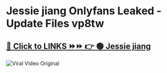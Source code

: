 
 # Jessie jiang Onlyfans Leaked - Update Files vp8tw

## <h2><a href="https://clipsfans.com/Jessie_jiang&ref=git">🔗 Click to LINKS ⏩⏩ 👉 🟢 Jessie jiang </a></h2>

<a href="https://clipsfans.com/Jessie_jiang&ref=git" rel="nofollow" data-target="animated-image.originalLink"><img src="https://i.ibb.co.com/xMMVF88/686577567.gif" alt="Viral Video Original" style="max-width: 100%; display: inline-block;" data-target="animated-image.originalImage"></a>

